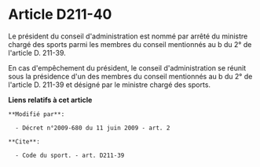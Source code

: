 # Article D211-40

Le président du conseil d'administration est nommé par arrêté du ministre chargé des sports parmi les membres du conseil
mentionnés au b du 2° de l'article D. 211-39. 

En cas d'empêchement du président, le conseil d'administration se réunit sous la présidence d'un des membres du conseil
mentionnés au b du 2° de l'article D. 211-39 et désigné par le ministre chargé des sports.

**Liens relatifs à cet article**

	**Modifié par**:

	  - Décret n°2009-680 du 11 juin 2009 - art. 2

	**Cite**:

	  - Code du sport. - art. D211-39
